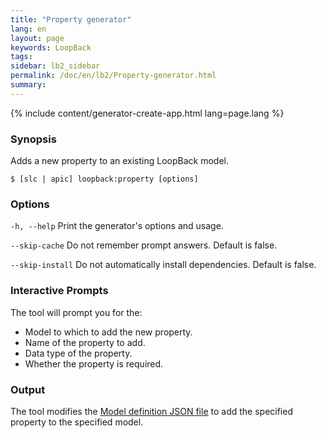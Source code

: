 ```yaml
---
title: "Property generator"
lang: en
layout: page
keywords: LoopBack
tags:
sidebar: lb2_sidebar
permalink: /doc/en/lb2/Property-generator.html
summary:
---
```


{% include content/generator-create-app.html lang=page.lang %}

### Synopsis

Adds a new property to an existing LoopBack model.

```shell
$ [slc | apic] loopback:property [options]
```

### Options

`-h, --help`
Print the generator's options and usage.

`--skip-cache`
Do not remember prompt answers. Default is false.

`--skip-install`
Do not automatically install dependencies. Default is false.

### Interactive Prompts

The tool will prompt you for the:

*   Model to which to add the new property.
*   Name of the property to add.
*   Data type of the property.
*   Whether the property is required.

### Output

The tool modifies the [Model definition JSON file](Model-definition-JSON-file.html) to add the specified property to the specified model.
